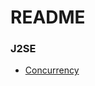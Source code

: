 # README #

### J2SE ###
* [Concurrency](https://github.com/vnsmn/interview/tree/master/j2se/concurrency "Concurrency with the java.util.concurrent Package")
 